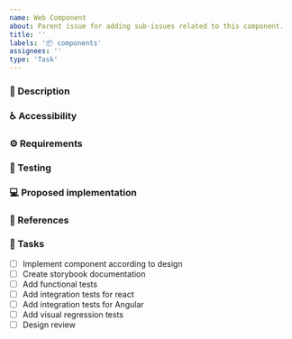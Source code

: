 ```yaml
---
name: Web Component
about: Parent issue for adding sub-issues related to this component.
title: ''
labels: '📦 components'
assignees: ''
type: 'Task'
---
```


### 📝 Description
<!-- Detailed description of the component and a link to the design  -->

### ♿ Accessibility
<!-- List accessibility considerations such as ARIA attributes, focus handling, and color contrast -->

### ⚙️ Requirements
<!-- List technical requirements like responsive behaviour, animations, interactions, ... -->

### 🧪 Testing
<!-- Describe how the component should be tested -->

### 💻 Proposed implementation
<!-- If available, propose an implementation or hints that help with the implementation -->

### 🔗 References
<!-- If available reference to existing implementations in other Design Systems -->

### 📃 Tasks
<!-- Add any required tasks not listed, remove any unnecessary tasks -->
- [ ] Implement component according to design
- [ ] Create storybook documentation
- [ ] Add functional tests
- [ ] Add integration tests for react
- [ ] Add integration tests for Angular
- [ ] Add visual regression tests
- [ ] Design review
